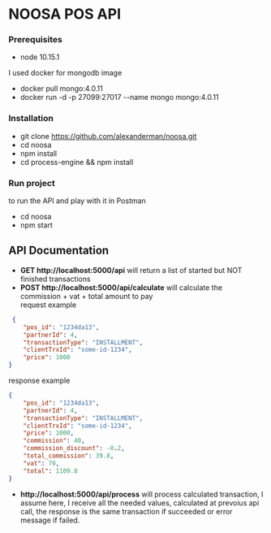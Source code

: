 # NOOSA POS API

### Prerequisites
 - node 10.15.1   

I used docker for mongodb image
 - docker pull mongo:4.0.11
 - docker run -d -p 27099:27017 --name mongo mongo:4.0.11

### Installation
 - git clone https://github.com/alexanderman/noosa.git
 - cd noosa
 - npm install 
 - cd process-engine && npm install 

### Run project
to run the API and play with it in Postman 
 - cd noosa
 - npm start
 
## API Documentation
 - **GET http://localhost:5000/api** will return a list of started but NOT finished transactions
 - **POST http://localhost:5000/api/calculate** will calculate the commission + vat + total amount to pay  
 request example
```json
 {
	"pos_id": "1234da13",
	"partnerId": 4,  
	"transactionType": "INSTALLMENT",
	"clientTrxId": "some-id-1234",
	"price": 1000
}
```
 response example
```json
{
    "pos_id": "1234da13",
    "partnerId": 4,
    "transactionType": "INSTALLMENT",
    "clientTrxId": "some-id-1234",
    "price": 1000,
    "commission": 40,
    "commission_discount": -0.2,
    "total_commission": 39.8,
    "vat": 70,
    "total": 1109.8
}
```
 - **http://localhost:5000/api/process** will process calculated transaction, I assume here, I receive all the needed values, calculated at prevoius api call, the response is the same transaction if succeeded or error message if failed.





